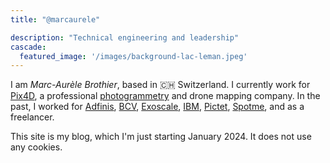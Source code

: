 ```yaml
---
title: "@marcaurele"

description: "Technical engineering and leadership"
cascade:
  featured_image: '/images/background-lac-leman.jpeg'
---
```


I am *Marc-Aurèle Brothier*, based in 🇨🇭 Switzerland. I currently work for [Pix4D](https://pix4d.com), a professional [photogrammetry](https://en.wikipedia.org/wiki/Photogrammetry) and drone mapping company. In the past, I worked for [Adfinis](https://adfinis.com/), [BCV](https://bcv.ch/), [Exoscale](https://exoscale.com), [IBM](https://ibm.com), [Pictet](https://pictet.com), [Spotme](https://spotme.com), and as a freelancer.

This site is my blog, which I'm just starting January 2024. It does not use any cookies.
